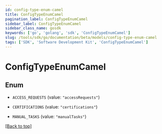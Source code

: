 ```yaml
---
id: config-type-enum-camel
title: ConfigTypeEnumCamel
pagination_label: ConfigTypeEnumCamel
sidebar_label: ConfigTypeEnumCamel
sidebar_class_name: gosdk
keywords: ['go', 'golang', 'sdk', 'ConfigTypeEnumCamel'] 
slug: /tools/sdk/go/documentation/beta/models/config-type-enum-camel
tags: ['SDK', 'Software Development Kit', 'ConfigTypeEnumCamel']
---
```


# ConfigTypeEnumCamel

## Enum


* `ACCESS_REQUESTS` (value: `"accessRequests"`)

* `CERTIFICATIONS` (value: `"certifications"`)

* `MANUAL_TASKS` (value: `"manualTasks"`)


[[Back to top]](#) 


